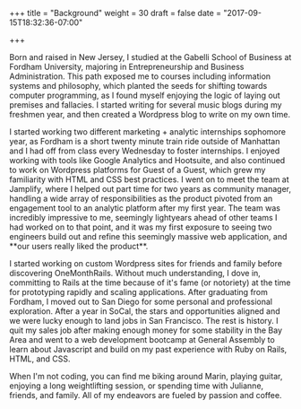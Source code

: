 +++
title = "Background"
weight = 30
draft = false
date = "2017-09-15T18:32:36-07:00"

+++

<p>Born and raised in New Jersey, I studied at the Gabelli School of Business at Fordham University, majoring in Entrepreneurship and Business Administration. This path exposed me to courses including information systems and philosophy, which planted the seeds for shifting towards computer programming, as I found myself enjoying the logic of laying out premises and fallacies. I started writing for several music blogs during my freshmen year, and then created a Wordpress blog to write on my own time. </p>

<p>I started working two different marketing + analytic internships sophomore year, as Fordham is a short twenty minute train ride outside of Manhattan and I had off from class every Wednesday to foster internships. I enjoyed working with tools like Google Analytics and Hootsuite, and also continued to work on Wordpress platforms for Guest of a Guest, which grew my familiarity with HTML and CSS best practices. I went on to meet the team at Jamplify, where I helped out part time for two years as community manager, handling a wide array of responsibilities as the product pivoted from an engagement tool to an analytic platform after my first year. The team was incredibly impressive to me, seemingly lightyears ahead of other teams I had worked on to that point, and it was my first exposure to seeing two engineers build out and refine this seemingly massive web application, and **our users really liked the product**. </p>

<p>I started working on custom Wordpress sites for friends and family before discovering OneMonthRails. Without much understanding, I dove in, committing to Rails at the time because of it's fame (or notoriety) at the time for prototyping rapidly and scaling applications. After graduating from Fordham, I moved out to San Diego for some personal and professional exploration. After a year in SoCal, the stars and opportunities aligned and we were lucky enough to land jobs in San Francisco. The rest is history. I quit my sales job after making enough money for some stability in the Bay Area and went to a web development bootcamp at General Assembly to learn about Javascript and build on my past experience with Ruby on Rails, HTML, and CSS.  </p>

<p> When I'm not coding, you can find me biking around Marin, playing guitar, enjoying a long weightlifting session, or spending time with Julianne, friends, and family. All of my endeavors are fueled by passion and coffee.
</p>
